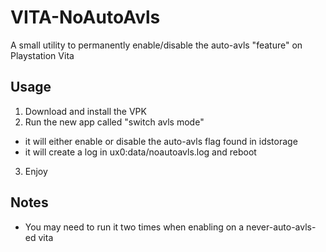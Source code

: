 # VITA-NoAutoAvls
A small utility to permanently enable/disable the auto-avls "feature" on Playstation Vita
## Usage
1) Download and install the VPK
2) Run the new app called "switch avls mode"
  - it will either enable or disable the auto-avls flag found in idstorage
  - it will create a log in ux0:data/noautoavls.log and reboot
3) Enjoy
## Notes
- You may need to run it two times when enabling on a never-auto-avls-ed vita
